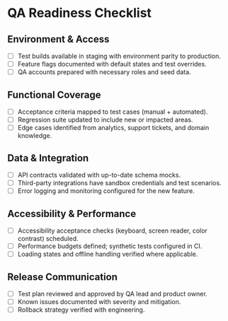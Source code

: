 # QA Readiness Checklist

## Environment & Access
- [ ] Test builds available in staging with environment parity to production.
- [ ] Feature flags documented with default states and test overrides.
- [ ] QA accounts prepared with necessary roles and seed data.

## Functional Coverage
- [ ] Acceptance criteria mapped to test cases (manual + automated).
- [ ] Regression suite updated to include new or impacted areas.
- [ ] Edge cases identified from analytics, support tickets, and domain knowledge.

## Data & Integration
- [ ] API contracts validated with up-to-date schema mocks.
- [ ] Third-party integrations have sandbox credentials and test scenarios.
- [ ] Error logging and monitoring configured for the new feature.

## Accessibility & Performance
- [ ] Accessibility acceptance checks (keyboard, screen reader, color contrast) scheduled.
- [ ] Performance budgets defined; synthetic tests configured in CI.
- [ ] Loading states and offline handling verified where applicable.

## Release Communication
- [ ] Test plan reviewed and approved by QA lead and product owner.
- [ ] Known issues documented with severity and mitigation.
- [ ] Rollback strategy verified with engineering.
